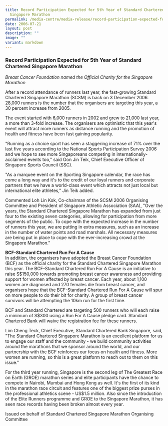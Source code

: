 ```yaml
---
title: Record Participation Expected for 5th Year of Standard Chartered
  Singapore Marathon
permalink: /media-centre/media-release/record-participation-expected-for-5th-year-of-standard-chartered-singapo/
date: 2006-07-21
layout: post
description: ""
image: ""
variant: markdown
---
```

### **Record Participation Expected for 5th Year of Standard Chartered Singapore Marathon**

_Breast Cancer Foundation named the Official Charity for the Singapore Marathon_

After a record attendance of runners last year, the fast-growing Standard Chartered Singapore Marathon (SCSM) is back on 3 December 2006. 28,000 runners is the number that the organisers are targeting this year, a 30 percent increase from 2005.

The event started with 6,000 runners in 2002 and grew to 21,000 last year, a more than 3-fold increase. The organisers are optimistic that this year's event will attract more runners as distance running and the promotion of health and fitness have been fast gaining popularity.

"Running as a choice sport has seen a staggering increase of 71% over the last five years according to the National Sports Participation Survey 2006 and we hope to see more Singaporeans competing in internationally-acclaimed events too," said Oon Jin Teik, Chief Executive Officer of Singapore Sports Council (SSC).

"As a marquee event on the Sporting Singapore calendar, the race has come a long way and it's to the credit of our loyal runners and corporate partners that we have a world-class event which attracts not just local but international elite athletes," Jin Teik added.

Commented Loh Lin Kok, Co-chairman of the SCSM 2006 Organising Committee and President of Singapore Athletic Association (SAA), "Over the years, the Standard Chartered Singapore Marathon has expanded from just four to the existing seven categories, allowing for participation from more segments of the public. To cope with the expected increase in the number of runners this year, we are putting in extra measures, such as an increase in the number of water points and road marshals. All necessary measures are being put in place to cope with the ever-increasing crowd at the Singapore Marathon."

**BCF-Standard Chartered Run For A Cause**<br>
In addition, the organisers have adopted the Breast Cancer Foundation (BCF) as the official charity for the Standard Chartered Singapore Marathon this year. The BCF-Standard Chartered Run For A Cause is an initiative to raise S$150,000 towards promoting breast cancer awareness and providing support for women affected by breast cancer. Each year, about 1,100 women are diagnosed and 270 females die from breast cancer, and organisers hope that the BCF-Standard Chartered Run For A Cause will spur on more people to do their bit for charity. A group of breast cancer survivors will be attempting the 10km run for the first time.

BCF and Standard Chartered are targeting 500 runners who will each raise a minimum of S$300 using a Run For A Cause pledge card. Standard Chartered Bank will waive the registration fee for these runners.

Lim Cheng Teck, Chief Executive, Standard Chartered Bank Singapore, said, "The Standard Chartered Singapore Marathon is an excellent platform for us to engage our staff and the community - we build community activities around the marathons that we sponsor around the world, and our partnership with the BCF reinforces our focus on health and fitness. More women are running, so this is a great platform to reach out to them on this issue."

For the third year running, Singapore is the second leg of The Greatest Race on Earth (GROE) marathon series and elite participants have the chance to compete in Nairobi, Mumbai and Hong Kong as well. It's the first of its kind in the marathon race circuit and features one of the biggest prize purses in the professional athletics scene - US$1.5 million. Also since the introduction of the Elite Runners programme and GROE to the Singapore Marathon, it has seen race records having been broken almost every year.

Issued on behalf of Standard Chartered Singapore Marathon Organising Committee
